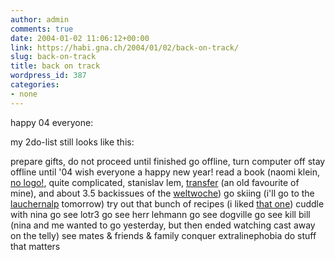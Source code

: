 ```yaml
---
author: admin
comments: true
date: 2004-01-02 11:06:12+00:00
link: https://habi.gna.ch/2004/01/02/back-on-track/
slug: back-on-track
title: back on track
wordpress_id: 387
categories:
- none
---
```


happy 04 everyone:

my 2do-list still looks like this:

prepare gifts, do not proceed until finished
go offline, turn computer off
stay offline until '04
wish everyone a happy new year!
read a book (naomi klein, [no logo!](http://www.amazon.com/exec/obidos/ASIN/0312421435/qid=1073044964/sr=2-2/ref=sr_2_2/104-0802568-2555104), quite complicated, stanislav lem, [transfer](https://de.wikipedia.org/wiki/Stanislav_Lem) (an old favourite of mine), and about 3.5 backissues of the [weltwoche](http://www.weltwoche.ch/))
go skiing (i'll go to the [lauchernalp](http://www.lauchernalp.ch/) tomorrow)
try out that bunch of recipes (i liked [that one](http://wastun.ch/kochen/rezept.php?vDate=031222))
cuddle with nina
go see lotr3
go see herr lehmann
go see dogville
go see kill bill (nina and me wanted to go yesterday, but then ended watching cast away on the telly)
see mates & friends & family
conquer extralinephobia
do stuff that matters

